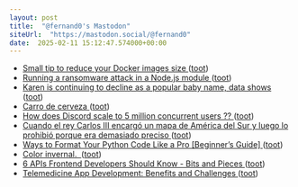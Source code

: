 ```yaml
---
layout: post
title:  "@fernand0's Mastodon"
siteUrl:  "https://mastodon.social/@fernand0"
date:  2025-02-11 15:12:47.574000+00:00
---
```

*  [Small tip to reduce your Docker images size ](https://dev.to/a_chris/small-tip-to-shrink-your-docker-images-size-57i) ([toot](https://mastodon.social/@fernand0/113985897599422873))
*  [Running a ransomware attack in a Node.js module ](https://dev.to/devdevcharlie/running-a-ransomware-attack-in-a-nodejs-module-4hg) ([toot](https://mastodon.social/@fernand0/113985215768376130))
*  [Karen is continuing to decline as a popular baby name, data shows ](https://www.the-independent.com/life-style/karen-name-haircut-white-meme-b1857737.htm) ([toot](https://mastodon.social/@fernand0/113984980716582799))
*  [Carro de cerveza ](https://www.flickr.com/photos/fernand0/54315269537) ([toot](https://mastodon.social/@fernand0/113984759630567828))
*  [How does Discord scale to 5 million concurrent users ?? ](https://sukhadanand.medium.com/how-does-discord-scale-to-5-million-concurrent-users-ed0874063f) ([toot](https://mastodon.social/@fernand0/113984682847704049))
*  [Cuando el rey Carlos III encargó un mapa de América del Sur y luego lo prohibió porque era demasiado preciso ](https://www.xataka.com/magnet/cuando-el-rey-carlos-iii-encargo-un-mapa-de-america-del-sur-y-luego-lo-prohibio-porque-era-demasiado-precis) ([toot](https://mastodon.social/@fernand0/113984451875542253))
*  [Ways to Format Your Python Code Like a Pro [Beginner’s Guide] ](https://code.likeagirl.io/ways-to-format-your-python-code-like-a-pro-beginners-guide-34e0c0929a0) ([toot](https://mastodon.social/@fernand0/113982857248716805))
*  [Color invernal.  ](https://avecesunafoto.wordpress.com/2025/02/10/color-invernal) ([toot](https://mastodon.social/@fernand0/113981067048875146))
*  [6 APIs Frontend Developers Should Know - Bits and Pieces ](https://blog.bitsrc.io/6-apis-frontend-developers-should-know-3a94815c53d) ([toot](https://mastodon.social/@fernand0/113980975915214960))
*  [Telemedicine App Development: Benefits and Challenges ](https://mobileappcircular.com/telemedicine-app-development-benefits-and-challenges-8702d75ae63) ([toot](https://mastodon.social/@fernand0/113980714961445188))
